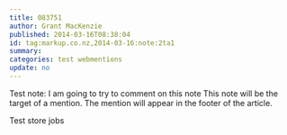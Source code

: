 ```yaml
---
title: 083751
author: Grant MacKenzie
published: 2014-03-16T08:38:04
id: tag:markup.co.nz,2014-03-16:note:2ta1
summary:
categories: test webmentions
update: no
---
```


Test note: I am going to try to comment on this note
This note will be the target of a mention.
The mention will appear in the footer of the article.

Test store jobs

